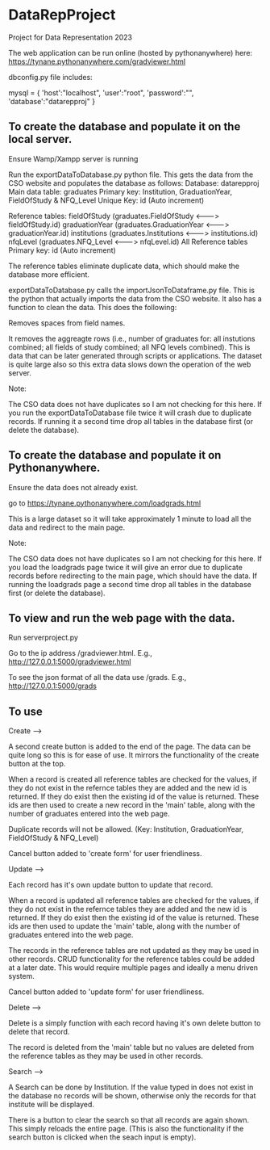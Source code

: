 # DataRepProject
Project for Data Representation 2023

The web application can be run online (hosted by pythonanywhere) here: https://tynane.pythonanywhere.com/gradviewer.html


dbconfig.py file includes:

mysql = {
    'host':"localhost",
    'user':"root",
    'password':"",
    'database':"datarepproj"
}

To create the database and populate it  on the local server.
------------------------------------------------------------

Ensure Wamp/Xampp server is running

Run the exportDataToDatabase.py python file. This gets the data from the CSO website and populates the database as follows:
Database: datarepproj
Main data table:  graduates
                  Primary key: Institution, GraduationYear, FieldOfStudy & NFQ_Level
                  Unique Key: id (Auto increment)

Reference tables: fieldOfStudy (graduates.FieldOfStudy <---> fieldOfStudy.id)
                  graduationYear (graduates.GraduationYear <---> graduationYear.id)
                  institutions (graduates.Institutions <---> institutions.id)
                  nfqLevel (graduates.NFQ_Level <---> nfqLevel.id)
All Reference 
tables Primary key: id (Auto increment)

The reference tables eliminate duplicate data, which should make the database more efficient.

exportDataToDatabase.py calls the importJsonToDataframe.py file. This is the python that actually imports the data from the CSO website. It also has a function to clean the data. This does the following:

Removes spaces from field names.

It removes the aggreagte rows (i.e., number of graduates for: all instutions combined; all fields of study combined; all NFQ levels combined). This is data that can be later generated through scripts or applications. The dataset is quite large also so this extra data slows down the operation of the web server.

Note:

The CSO data does not have duplicates so I am not checking for this here. If you run the exportDataToDatabase file twice it will crash due to duplicate records. If running it a second time drop all tables in the database first (or delete the database).


To create the database and populate it on Pythonanywhere.
------------------------------------------------------------
Ensure the data does not already exist.

go to https://tynane.pythonanywhere.com/loadgrads.html

This is a large dataset so it will take approximately 1 minute to load all the data and redirect to the main page.

Note:

The CSO data does not have duplicates so I am not checking for this here. If you load the loadgrads page twice it will give an error due to duplicate records before redirecting to the main page, which should have the data.
If running the loadgrads page a second time drop all tables in the database first (or delete the database).


To view and run the web page with the data.
-------------------------------------------
Run serverproject.py

Go to the ip address /gradviewer.html. E.g., http://127.0.0.1:5000/gradviewer.html

To see the json format of all the data use /grads. E.g., http://127.0.0.1:5000/grads

To use
------

Create -->

A second create button is added to the end of the page. The data can be quite long so this is for ease of use. It  mirrors the functionality of the create button at the top.

When a record is created all reference tables are checked for the values, if they do not exist in the refernce tables they are added and the new id is returned. If they do exist then the existing id of the value is returned. These ids are then used to create a new record in the 'main' table, along with the number of graduates entered into the web page.

Duplicate records will not be allowed. (Key: Institution, GraduationYear, FieldOfStudy & NFQ_Level)

Cancel button added to 'create form' for user friendliness.



Update -->

Each record has it's own update button to update that record.

When a record is updated all reference tables are checked for the values, if they do not exist in the refernce tables they are added and the new id is returned. If they do exist then the existing id of the value is returned. These ids are then used to update the 'main' table, along with the number of graduates entered into the web page.

The records in the reference tables are not updated as they may be used in other records.
CRUD functionality for the reference tables could be added at a later date.  This would require multiple pages and ideally a menu driven system.

Cancel button added to 'update form' for user friendliness.



Delete -->

Delete is a simply function with each record having it's own delete button to delete that record.

The record is deleted from the 'main' table but no values are deleted from the reference tables as they may be used in other records.


Search -->

A Search can be done by Institution. If the value typed in does not exist in the database no records will be shown, otherwise only the records for that institute will be displayed.

There is a button to clear the search so that all records are again shown. This simply reloads the entire page. (This is also the functionality if the search button is clicked when the seach input is empty).